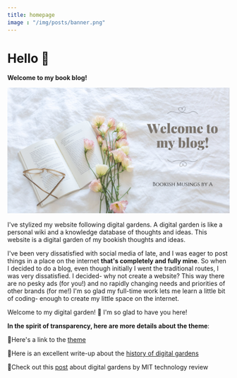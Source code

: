 ```yaml
---
title: homepage
image : "/img/posts/banner.png"
---
```


# Hello 👋

**Welcome to my book blog!**

![banner](images/banner.png "Banner")


I've stylized my website following digital gardens. A digital garden is like a personal wiki and a knowledge database of thoughts and ideas. This website is a digital garden of my bookish thoughts and ideas.

I've been very dissatisfied with social media of late, and I was eager to post things in a place on the internet **that's completely and fully mine**. So when I decided to do a blog, even though initially I went the traditional routes, I was very dissatisfied. I decided- why not create a website? This way there are no pesky ads (for you!) and no rapidly changing needs and priorities of other brands (for me!) I'm so glad my full-time work lets me learn a little bit of coding- enough to create my little space on the internet.

Welcome to my digital garden! 🌱 I'm so glad to have you here!

**In the spirit of transparency, here are more details about the theme**:

🌱Here's a link to the [theme](https://github.com/binokochumolvarghese/lightbi-hugo)

🌱Here is an excellent write-up about the [history of digital gardens](https://maggieappleton.com/garden-history)

🌱Check out this [post](https://www.technologyreview.com/2020/09/03/1007716/digital-gardens-let-you-cultivate-your-own-little-bit-of-the-internet/) about digital gardens by MIT technology review
